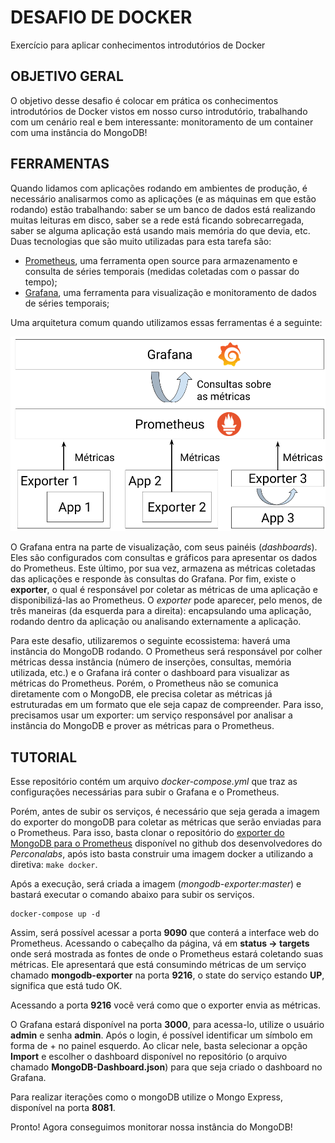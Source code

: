# DESAFIO DE DOCKER
Exercício para aplicar conhecimentos introdutórios de Docker

## OBJETIVO GERAL
O objetivo desse desafio é colocar em prática os conhecimentos introdutórios de Docker vistos em nosso curso introdutório, trabalhando com um cenário real e bem interessante: monitoramento de um container com uma instância do MongoDB!

## FERRAMENTAS
Quando lidamos com aplicações rodando em ambientes de produção, é necessário analisarmos como as aplicações (e as máquinas em que estão rodando) estão trabalhando: saber se um banco de dados está realizando muitas leituras em disco, saber se a rede está ficando sobrecarregada, saber se alguma aplicação está usando mais memória do que devia, etc. Duas tecnologias que são muito utilizadas para esta tarefa são:

* [Prometheus](https://prometheus.io/), uma ferramenta open source para armazenamento e consulta de séries temporais (medidas coletadas com o passar do tempo);
* [Grafana](https://grafana.com/), uma ferramenta para visualização e monitoramento de dados de séries temporais;

Uma arquitetura comum quando utilizamos essas ferramentas é a seguinte:

![Diagrama Prometheus/Grafana](https://github.com/InsightLab/docker-introduction-challenge/raw/master/Diagrama%20Prometheus_Grafana.png)

O Grafana entra na parte de visualização, com seus painéis (*dashboards*). Eles são configurados com consultas e gráficos para apresentar os dados do Prometheus. Este último, por sua vez, armazena as métricas coletadas das aplicações e responde às consultas do Grafana. Por fim, existe o **exporter**, o qual é responsável por coletar as métricas de uma aplicação e disponibilizá-las ao Prometheus. O *exporter* pode aparecer, pelo menos, de três maneiras (da esquerda para a direita): encapsulando uma aplicação, rodando dentro da aplicação ou analisando externamente a aplicação.

Para este desafio, utilizaremos o seguinte ecossistema: haverá uma instância do MongoDB rodando. O Prometheus será responsável por colher métricas dessa instância (número de inserções, consultas, memória utilizada, etc.) e o Grafana irá conter o dashboard para visualizar as métricas do Prometheus. Porém, o Prometheus não se comunica diretamente com o MongoDB, ele precisa coletar as métricas já estruturadas em um formato que ele seja capaz de compreender. Para isso, precisamos usar um exporter: um serviço responsável por analisar a instância do MongoDB e prover as métricas para o Prometheus.

## TUTORIAL

Esse repositório contém um arquivo *docker-compose.yml* que traz as configurações necessárias para subir o Grafana e o Prometheus.

Porém, antes de subir os serviços, é necessário que seja gerada a imagem do exporter do mongoDB para coletar as métricas que serão enviadas para o Prometheus. Para isso, basta clonar o repositório do [exporter do MongoDB para o Prometheus](https://github.com/percona/mongodb_exporter) disponível no github dos desenvolvedores do *Perconalabs*, após isto basta construir uma imagem docker a utilizando a diretiva: `make docker`.

Após a execução, será criada a imagem (*mongodb-exporter:master*) e bastará executar o comando abaixo para subir os serviços. 

```
docker-compose up -d
```

Assim, será possível acessar a porta **9090** que conterá a interface web do Prometheus. Acessando o cabeçalho da página, vá em **status -> targets** onde será mostrada as fontes de onde o Prometheus estará coletando suas métricas. Ele apresentará que está consumindo métricas de um serviço chamado **mongodb-exporter** na porta **9216**, o state do serviço estando **UP**, significa que está tudo OK.

Acessando a porta **9216** você verá como que o exporter envia as métricas.

O Grafana estará disponível na porta **3000**, para acessa-lo, utilize o usuário **admin** e senha **admin**. Após o login, é possível identificar um símbolo em forma de + no painel esquerdo. Ao clicar nele, basta selecionar a opção **Import** e escolher o dashboard disponível no repositório (o arquivo chamado **MongoDB-Dashboard.json**) para que seja criado o dashboard no Grafana.

Para realizar iterações como o mongoDB utilize o Mongo Express, disponível na porta **8081**.

Pronto! Agora conseguimos monitorar nossa instância do MongoDB!

